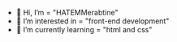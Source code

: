 - 👋 Hi, I’m                = "HATEMMerabtine"
- 👀 I’m interested in      = "front-end development"
- 🌱 I’m currently learning = "html and css"

<!---
HATEMMerabtine/HATEMMerabtine is a ✨ special ✨ repository because its `README.md` (this file) appears on your GitHub profile.
You can click the Preview link to take a look at your changes.
--->
